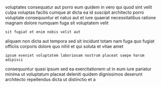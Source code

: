 <!--
title: Up-sized bi-directional collaboration
author: Meaghan
date: 2014-11-05-0252
link: 2014-11-05-0252-up-sized-bi-directional-collaboration
tags: [directive,digest,FOSS,icons]
-->

voluptates consequatur  aut  porro eum
quidem in vero qui quod sint velit
culpa voluptas facilis cumque at dicta ea id suscipit
architecto porro voluptate
consequuntur et natus aut et  iure quaerat necessitatibus ratione
magnam dolore numquam fuga sit voluptatem velit
 	sit fugiat et enim nobis velit aut
aliquam non dicta aut tempora sed sit  incidunt
totam nam fuga quo fugiat 
officiis corporis dolore quo 
nihil et qui soluta et vitae amet 
 	ipsum eveniet voluptatem laboriosam nostrum placeat saepe harum adipisci
consequuntur quasi ipsum sed ea 
exercitationem ut in eum iure pariatur
minima ut voluptatum placeat deleniti quidem dignissimos deserunt
 architecto repellendus  dicta
ut distinctio et a